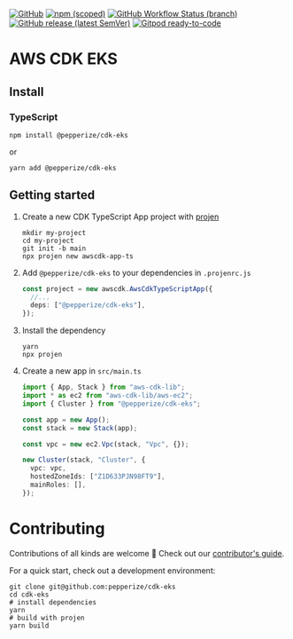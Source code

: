 [![GitHub](https://img.shields.io/github/license/pepperize/cdk-eks?style=flat-square)](https://github.com/pepperize/cdk-eks/blob/main/LICENSE)
[![npm (scoped)](https://img.shields.io/npm/v/@pepperize/cdk-eks?style=flat-square)](https://www.npmjs.com/package/@pepperize/cdk-eks)
[![GitHub Workflow Status (branch)](https://img.shields.io/github/workflow/status/pepperize/cdk-eks/release/main?label=release&style=flat-square)](https://github.com/pepperize/cdk-eks/actions/workflows/release.yml)
[![GitHub release (latest SemVer)](https://img.shields.io/github/v/release/pepperize/cdk-eks?sort=semver&style=flat-square)](https://github.com/pepperize/cdk-eks/releases)
[![Gitpod ready-to-code](https://img.shields.io/badge/Gitpod-ready--to--code-blue?logo=gitpod&style=flat-square)](https://gitpod.io/#https://github.com/pepperize/cdk-eks)

# AWS CDK EKS

## Install

### TypeScript

```shell
npm install @pepperize/cdk-eks
```

or

```shell
yarn add @pepperize/cdk-eks
```

## Getting started

1. Create a new CDK TypeScript App project with [projen](https://github.com/projen/projen)

   ```shell
   mkdir my-project
   cd my-project
   git init -b main
   npx projen new awscdk-app-ts
   ```

2. Add `@pepperize/cdk-eks` to your dependencies in `.projenrc.js`

   ```typescript
   const project = new awscdk.AwsCdkTypeScriptApp({
     //...
     deps: ["@pepperize/cdk-eks"],
   });
   ```

3. Install the dependency

   ```shell
   yarn
   npx projen
   ```

4. Create a new app in `src/main.ts`

   ```typescript
   import { App, Stack } from "aws-cdk-lib";
   import * as ec2 from "aws-cdk-lib/aws-ec2";
   import { Cluster } from "@pepperize/cdk-eks";

   const app = new App();
   const stack = new Stack(app);

   const vpc = new ec2.Vpc(stack, "Vpc", {});

   new Cluster(stack, "Cluster", {
     vpc: vpc,
     hostedZoneIds: ["Z1D633PJN98FT9"],
     mainRoles: [],
   });
   ```

# Contributing

Contributions of all kinds are welcome :rocket: Check out our [contributor's guide](https://github.com/pepperize/cdk-eks/blob/main/CONTRIBUTING.md).

For a quick start, check out a development environment:

```shell
git clone git@github.com:pepperize/cdk-eks
cd cdk-eks
# install dependencies
yarn
# build with projen
yarn build
```
